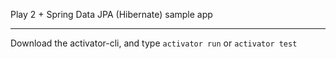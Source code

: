 Play 2 + Spring Data JPA (Hibernate) sample app

---

Download the activator-cli, and type `activator run` or `activator test`
